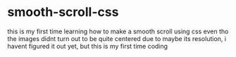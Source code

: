 # smooth-scroll-css
this is my first time learning how to make a smooth scroll using css even tho the images didnt turn out to be quite centered due to maybe its resolution, i havent figured it out yet, but this is my first time coding 
